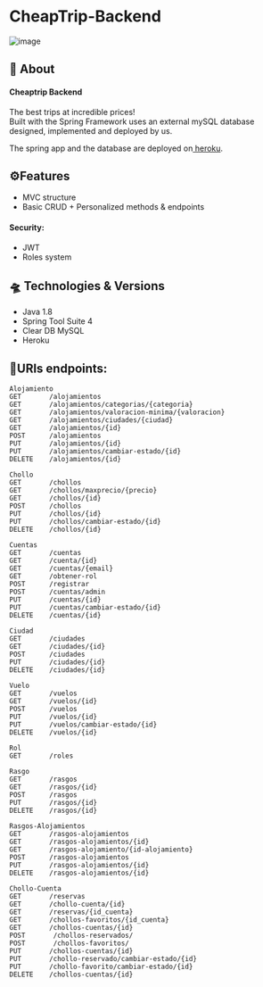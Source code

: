 # CheapTrip-Backend

![image](https://user-images.githubusercontent.com/55434881/189713243-1e098854-2b36-49b9-a5a1-4c15346db806.png)

## 📑 About
#### Cheaptrip Backend
The best trips at incredible prices!<br>
Built with the Spring Framework uses an external mySQL database designed, implemented and deployed by us.

The spring app and the database are deployed on<a href="https://www.heroku.com/home"> heroku</a>.
## ⚙Features 
* MVC structure
* Basic CRUD + Personalized methods & endpoints
#### Security: 
* JWT 
* Roles system

## 🛸 Technologies & Versions

* Java 1.8 
* Spring Tool Suite 4 
* Clear DB MySQL 
* Heroku 

## 🔗URIs endpoints: 

```
Alojamiento
GET       /alojamientos
GET       /alojamientos/categorias/{categoria}
GET       /alojamientos/valoracion-minima/{valoracion}
GET       /alojamientos/ciudades/{ciudad}  
GET       /alojamientos/{id}
POST      /alojamientos
PUT       /alojamientos/{id}
PUT       /alojamientos/cambiar-estado/{id}
DELETE    /alojamientos/{id}

Chollo
GET       /chollos
GET       /chollos/maxprecio/{precio}
GET       /chollos/{id}
POST      /chollos
PUT       /chollos/{id}
PUT       /chollos/cambiar-estado/{id}
DELETE    /chollos/{id}

Cuentas
GET       /cuentas
GET       /cuenta/{id}
GET       /cuentas/{email}
GET       /obtener-rol
POST      /registrar
POST      /cuentas/admin
PUT       /cuentas/{id}
PUT       /cuentas/cambiar-estado/{id}
DELETE    /cuentas/{id}

Ciudad
GET       /ciudades
GET       /ciudades/{id}
POST      /ciudades
PUT       /ciudades/{id}
DELETE    /ciudades/{id}

Vuelo
GET       /vuelos
GET       /vuelos/{id}
POST      /vuelos
PUT       /vuelos/{id}
PUT       /vuelos/cambiar-estado/{id}
DELETE    /vuelos/{id}

Rol
GET       /roles

Rasgo
GET       /rasgos
GET       /rasgos/{id}
POST      /rasgos
PUT       /rasgos/{id}
DELETE    /rasgos/{id}

Rasgos-Alojamientos
GET       /rasgos-alojamientos
GET       /rasgos-alojamientos/{id}
GET       /rasgos-alojamiento/{id-alojamiento}
POST      /rasgos-alojamientos
PUT       /rasgos-alojamientos/{id}
DELETE    /rasgos-alojamientos/{id}

Chollo-Cuenta
GET       /reservas
GET       /chollo-cuenta/{id}
GET       /reservas/{id_cuenta}
GET       /chollos-favoritos/{id_cuenta}
GET       /chollos-cuentas/{id}
POST       /chollos-reservados/
POST       /chollos-favoritos/
PUT       /chollos-cuentas/{id}
PUT       /chollo-reservado/cambiar-estado/{id}
PUT       /chollo-favorito/cambiar-estado/{id}
DELETE    /chollos-cuentas/{id}
```
